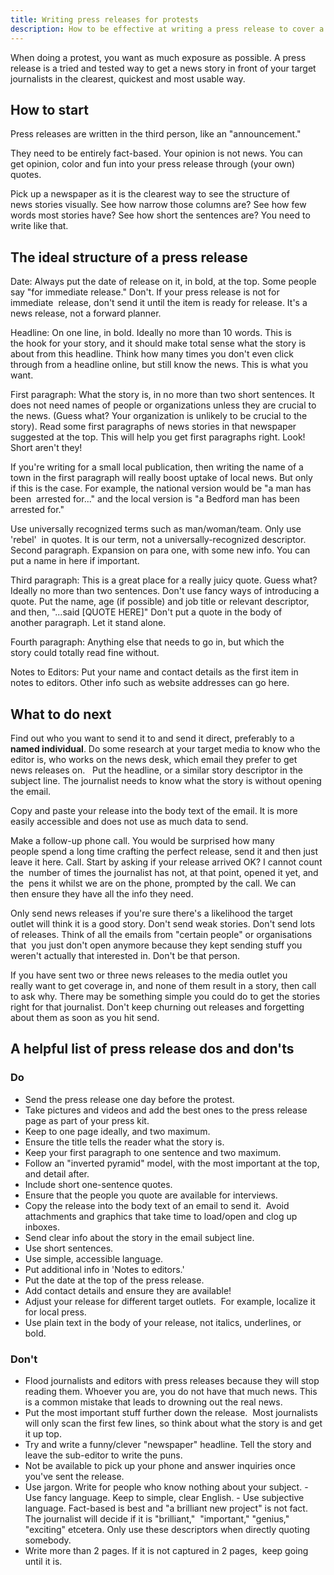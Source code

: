 ```yaml
---
title: Writing press releases for protests
description: How to be effective at writing a press release to cover a protest.
---
```


When doing a protest, you want as much exposure as possible.
A press release is a tried and tested way to get a news story in front of your target journalists in the clearest, quickest and most usable way.

## How to start

Press releases are written in the third person, like an "announcement."  

They need to be entirely fact-based. Your opinion is not news. You can get opinion, color and fun into your press release through (your own) quotes.  

Pick up a newspaper as it is the clearest way to see the structure of news stories visually. See how narrow those columns are? See how few words most stories have? See how short the sentences are? You need to write like that.

## The ideal structure of a press release  

Date: Always put the date of release on it, in bold, at the top. Some people  say "for immediate release." Don't. If your press release is not for immediate  release, don't send it until the item is ready for release. It's a news release, not a forward planner.

Headline: On one line, in bold. Ideally no more than 10 words. This is the hook for your story, and it should make total sense what the story is about from this headline. Think how many times you don't even click through from a headline online, but still know the news. This is what you want.  

First paragraph: What the story is, in no more than two short sentences. It does not need names of people or organizations unless they are crucial to the news. (Guess what? Your organization is unlikely to be crucial to the story). Read some first paragraphs of news stories in that newspaper suggested at the top. This will help you get first paragraphs right. Look! Short aren't they! 

If you're writing for a small local publication, then writing the name of a  town in the first paragraph will really boost uptake of local news. But only if this is the case. For example, the national version would be "a man has been  arrested for..." and the local version is "a Bedford man has been arrested for."

Use universally recognized terms such as man/woman/team. Only use 'rebel'  in quotes. It is our term, not a universally-recognized descriptor.  Second paragraph. Expansion on para one, with some new info. You can put a name in here if important.

Third paragraph: This is a great place for a really juicy quote. Guess what?  Ideally no more than two sentences. Don't use fancy ways of introducing a quote. Put the name, age (if possible) and job title or relevant descriptor,  and then, "...said [QUOTE HERE]" Don't put a quote in the body of another paragraph. Let it stand alone.

Fourth paragraph: Anything else that needs to go in, but which the story could totally read fine without.  

Notes to Editors: Put your name and contact details as the first item in notes to editors. Other info such as website addresses can go here.  

## What to do next

Find out who you want to send it to and send it direct, preferably to a **named individual**.
Do some research at your target media to know who the editor is, who works on the news desk, which email they prefer to get news releases on.  
Put the headline, or a similar story descriptor in the subject line. The journalist needs to know what the story is without opening the email.

Copy and paste your release into the body text of the email. It is more easily accessible and does not use as much data to send.

Make a follow-up phone call. You would be surprised how many people spend a long time crafting the perfect release, send it and then just leave it here. Call. Start by asking if your release arrived OK? I cannot count the  number of times the journalist has not, at that point, opened it yet, and the  pens it whilst we are on the phone, prompted by the call. We can then ensure they have all the info they need.  

Only send news releases if you're sure there's a likelihood the target outlet will think it is a good story. Don't send weak stories. Don't send lots of releases. Think of all the emails from "certain people" or organisations that  you just don't open anymore because they kept sending stuff you weren't actually that interested in. Don't be that person.  

If you have sent two or three news releases to the media outlet you really want to get coverage in, and none of them result in a story, then call to ask why. There may be something simple you could do to get the stories right for that journalist. Don't keep churning out releases and forgetting about them as soon as you hit send.

## A helpful list of press release dos and don'ts

### Do

- Send the press release one day before the protest.
- Take pictures and videos and add the best ones to the press release page as part of your press kit.
- Keep to one page ideally, and two maximum.
- Ensure the title tells the reader what the story is.
- Keep your first paragraph to one sentence and two maximum.
- Follow an "inverted pyramid" model, with the most important at the top, and detail after.  
- Include short one-sentence quotes.
- Ensure that the people you quote are available for interviews.
- Copy the release into the body text of an email to send it.  Avoid attachments and graphics that take time to load/open and clog up inboxes.
- Send clear info about the story in the email subject line.
- Use short sentences.
- Use simple, accessible language.  
- Put additional info in 'Notes to editors.'
- Put the date at the top of the press release.  
- Add contact details and ensure they are available!
- Adjust your release for different target outlets.  For example, localize it for local press.
- Use plain text in the body of your release, not italics, underlines, or bold.  

### Don't

- Flood journalists and editors with press releases because they will stop reading them. Whoever you are, you do not have that much news. This is a common mistake that leads to drowning out the real news.  
- Put the most important stuff further down the release.  Most journalists will only scan the first few lines, so think about what the story is and get it up top.  
- Try and write a funny/clever "newspaper" headline. Tell the story and leave the sub-editor to write the puns.  
- Not be available to pick up your phone and answer inquiries once you've sent the release.  
- Use jargon. Write for people who know nothing about your subject. - Use fancy language. Keep to simple, clear English. - Use subjective language. Fact-based is best and "a brilliant new project" is not fact. The journalist will decide if it is "brilliant,"  "important," "genius," "exciting" etcetera. Only use these descriptors when directly quoting somebody.  
- Write more than 2 pages. If it is not captured in 2 pages,  keep going until it is.
